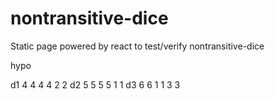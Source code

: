 # nontransitive-dice
Static page powered by react to test/verify nontransitive-dice

hypo

d1 4 4 4 4 2 2
d2 5 5 5 5 1 1
d3 6 6 1 1 3 3
